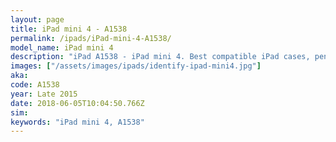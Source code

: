```yaml
---
layout: page
title: iPad mini 4 - A1538
permalink: /ipads/iPad-mini-4-A1538/
model_name: iPad mini 4
description: "iPad A1538 - iPad mini 4. Best compatible iPad cases, pens, chargers and keyboards."
images: ["/assets/images/ipads/identify-ipad-mini4.jpg"]
aka: 
code: A1538
year: Late 2015
date: 2018-06-05T10:04:50.766Z
sim: 
keywords: "iPad mini 4, A1538"
---
```


